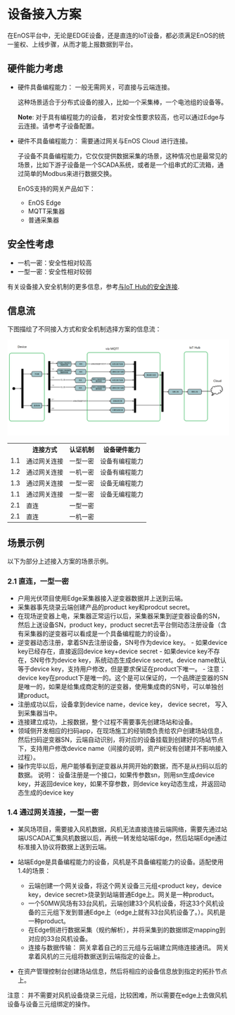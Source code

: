 # 设备接入方案

在EnOS平台中，无论是EDGE设备，还是直连的IoT设备，都必须满足EnOS的统一鉴权、上线步骤，从而才能上报数据到平台。

## 硬件能力考虑

- 硬件具备编程能力： 一般无需网关，可直接与云端连接。

  这种场景适合于分布式设备的接入，比如一个采集棒，一个电池组的设备等。

  **Note**: 对于具有编程能力的设备， 若对安全性要求较高，也可以通过Edge与云连接。请参考子设备配置。

<!--信息来自徐伟，星期一可以再确认一下-->

- 硬件不具备编程能力： 需要通过网关与EnOS Cloud 进行连接。

  子设备不具备编程能力，它仅仅提供数据采集的场景，这种情况也是最常见的场景，比如下游子设备是一个SCADA系统，或者是一个组串式的汇流箱，通过简单的Modbus来进行数据交换。

  EnOS支持的网关产品如下：
  - EnOS Edge
  - MQTT采集器
  - 普通采集器 <!--那么普通采集器是不是需要做什么事情，比如设备端SDK把该采集器变成个MQTT client？-->

<!--有哪些支持的网关设备（采集棒）需要和徐伟确认,@Fish快点确认！-->

## 安全性考虑

- 一机一密：安全性相对较高
- 一型一密：安全性相对较弱

有关设备接入安全机制的更多信息，参考[与IoT Hub的安全连接](device_connection_security).

##  信息流

下图描绘了不同接入方式和安全机制选择方案的信息流：

![Device connection overview](media/overview_device_connection_2_0.png)

<table>
   <tr>
     <th></th>
     <th>连接方式</th>
     <th>认证机制</th>
     <th>设备硬件能力</th>
   </tr>
   <tr>
     <td>1.1</td>
     <td>通过网关连接</td>
     <td>一型一密</td>
     <td>设备有编程能力</td>
   </tr>
   <tr>
     <td>1.2</td>
     <td>通过网关连接</td>
     <td>一机一密</td>
     <td>设备有编程能力</td>
   </tr>
   <tr>
     <td>1.3</td>
     <td>通过网关连接</td>
     <td>一型一密</td>
     <td>设备无编程能力</td>
   </tr>
   <tr>
     <td>1.1</td>
     <td>通过网关连接</td>
     <td>一型一密</td>
     <td>设备无编程能力</td>
   </tr>
   <tr>
     <td>2.1</td>
     <td>直连</td>
     <td>一型一密</td>
     <td></td>
   </tr>
   <tr>
     <td>2.1</td>
     <td>直连</td>
     <td>一机一密</td>
     <td></td>
   </tr>
 </table>


## 场景示例

以下为部分上述接入方案的场景示例。

### 2.1 直连，一型一密

   + 户用光伏项目使用Edge采集器接入逆变器数据并上送到云端。
   + 采集器事先烧录云端创建产品的product key和prodcut secret。
   + 在现场逆变器上电，采集器正常运行以后，采集器采集到逆变器设备的SN，然后上送设备SN，product key，product secret去平台侧动态注册设备（含有采集器的逆变器可以看成是一个具备编程能力的设备）。
   + 逆变器动态注册，拿着SN去注册设备，SN号作为device key。
    - 如果device key已经存在，直接返回device key+device secret
    - 如果device key不存在，SN号作为device key，系统动态生成device secret。device name默认等于device key，支持用户修改，但是要求保证在product下唯一。
    - 注意：device key在product下是唯一的。这个是可以保证的，一个品牌逆变器的SN是唯一的，如果是给集成商定制的逆变器，使用集成商的SN号，可以单独创建product。
   + 注册成功以后，设备拿到device name，device key， device secret， 写入到采集器当中。
   + 连接建立成功，上报数据，整个过程不需要事先创建场站和设备。
   + 领域侧开发相应的扫码app，在现场施工的经销商负责给农户创建场站信息，然后扫码逆变器SN，云端自动识别，将对应的设备挂载到创建好的场站节点下，支持用户修改device name（间接的说明，资产树没有创建并不影响接入过程）。
   + 操作完毕以后，用户能够看到逆变器从并网开始的数据，而不是从扫码以后的数据。
   说明： 设备注册是一个接口，如果传参数sn，则用sn生成device key，并返回device key，如果不穿参数，则device key动态生成，并返回动态生成的device key


### 1.4 通过网关连接，一型一密

   + 某风场项目，需要接入风机数据，风机无法直接连接云端网络，需要先通过站端USCADA汇集风机数据以后，再统一转发给站端Edge，然后站端Edge通过标准接入协议将数据上送到云端。

   + 站端Edge是具备编程能力的设备，风机是不具备编程能力的设备。适配使用1.4的场景：

      - 云端创建一个网关设备，将这个网关设备三元组<product key，device key，device secret>烧录到站端普通Edge上。网关是一种product。
      - 一个50MW风场有33台风机，云端创建33个风机设备，将这33个风机设备的三元组下发到普通Edge上（edge上就有33台风机设备了。）。风机是一种product。
      - 在Edge侧进行数据采集（规约解析），并将采集到的数据绑定mapping到对应的33台风机设备。
      - 连接与数据传输：
           网关拿着自己的三元组与云端建立网络连接通讯。
          网关拿着风机的三元组将数据送到云端指定的设备上。
   + 在资产管理控制台创建场站信息，然后将相应的设备信息放到指定的拓扑节点上。

   注意： 并不需要对风机设备烧录三元组，比较困难，所以需要在edge上去做风机设备与设备三元组绑定的操作。
